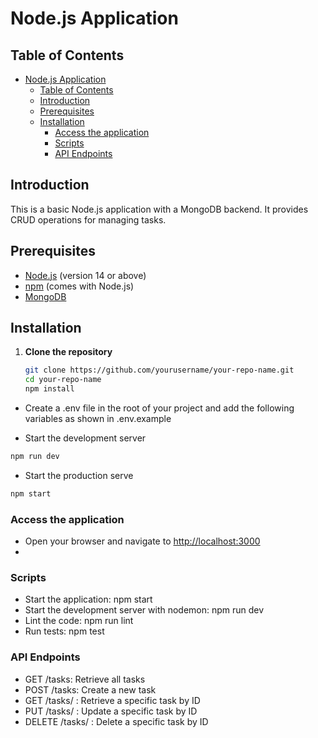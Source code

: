 # Node.js Application

## Table of Contents

- [Node.js Application](#nodejs-application)
  - [Table of Contents](#table-of-contents)
  - [Introduction](#introduction)
  - [Prerequisites](#prerequisites)
  - [Installation](#installation)
    - [Access the application](#access-the-application)
    - [Scripts](#scripts)
    - [API Endpoints](#api-endpoints)

## Introduction

This is a basic Node.js application with a MongoDB backend. It provides CRUD operations for managing tasks.

## Prerequisites

- [Node.js](https://nodejs.org/) (version 14 or above)
- [npm](https://www.npmjs.com/) (comes with Node.js)
- [MongoDB](https://www.mongodb.com/)

## Installation

1. **Clone the repository**

   ```sh
   git clone https://github.com/yourusername/your-repo-name.git
   cd your-repo-name
   npm install
   ```

- Create a .env file in the root of your project and add the following variables as shown in .env.example

- Start the development server

```sh
npm run dev

```

- Start the production serve

```sh
npm start

```

### Access the application

- Open your browser and navigate to <http://localhost:3000>
-

### Scripts

- Start the application: npm start
- Start the development server with nodemon: npm run dev
- Lint the code: npm run lint
- Run tests: npm test

### API Endpoints

- GET /tasks: Retrieve all tasks
- POST /tasks: Create a new task
- GET /tasks/
  : Retrieve a specific task by ID
- PUT /tasks/
  : Update a specific task by ID
- DELETE /tasks/
  : Delete a specific task by ID
